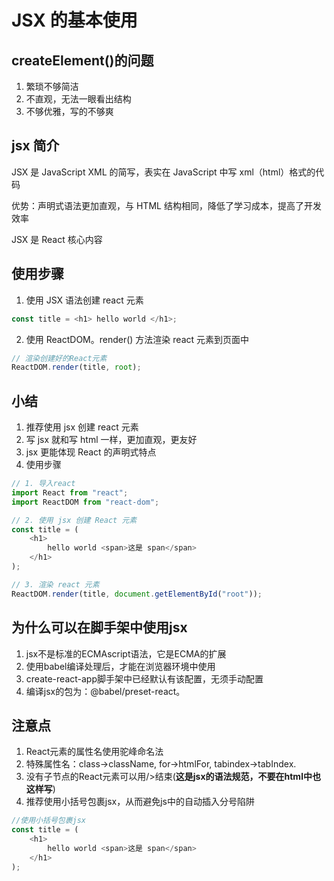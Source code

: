 # JSX 的基本使用

## createElement()的问题

1. 繁琐不够简洁
2. 不直观，无法一眼看出结构
3. 不够优雅，写的不够爽

## jsx 简介

JSX 是 JavaScript XML 的简写，表实在 JavaScript 中写 xml（html）格式的代码

优势：声明式语法更加直观，与 HTML 结构相同，降低了学习成本，提高了开发效率

JSX 是 React 核心内容

## 使用步骤

1. 使用 JSX 语法创建 react 元素

```js
const title = <h1> hello world </h1>;
```

2. 使用 ReactDOM。render() 方法渲染 react 元素到页面中

```js
// 渲染创建好的React元素
ReactDOM.render(title, root);
```

## 小结

1. 推荐使用 jsx 创建 react 元素
2. 写 jsx 就和写 html 一样，更加直观，更友好
3. jsx 更能体现 React 的声明式特点
4. 使用步骤

```js
// 1. 导入react
import React from "react";
import ReactDOM from "react-dom";

// 2. 使用 jsx 创建 React 元素
const title = (
	<h1>
		hello world <span>这是 span</span>
	</h1>
);

// 3. 渲染 react 元素
ReactDOM.render(title, document.getElementById("root"));
```

## 为什么可以在脚手架中使用jsx
1. jsx不是标准的ECMAscript语法，它是ECMA的扩展
2. 使用babel编译处理后，才能在浏览器环境中使用
3. create-react-app脚手架中已经默认有该配置，无须手动配置
4. 编译jsx的包为：@babel/preset-react。

## 注意点
1. React元素的属性名使用驼峰命名法
2. 特殊属性名：class->className, for->htmlFor, tabindex->tabIndex.
3. 没有子节点的React元素可以用/>结束(**这是jsx的语法规范，不要在html中也这样写**)
4. 推荐使用小括号包裹jsx，从而避免js中的自动插入分号陷阱
```js
//使用小括号包裹jsx
const title = (
	<h1>
		hello world <span>这是 span</span>
	</h1>
);
```

